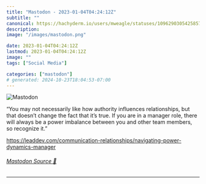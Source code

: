 ```yaml
---
title: "Mastodon - 2023-01-04T04:24:12Z"
subtitle: ""
canonical: https://hachyderm.io/users/mweagle/statuses/109629030542585781
description:
image: "/images/mastodon.png"

date: 2023-01-04T04:24:12Z
lastmod: 2023-01-04T04:24:12Z
image: ""
tags: ["Social Media"]

categories: ["mastodon"]
# generated: 2024-10-23T18:04:53-07:00
---
```

![Mastodon](/images/mastodon.png)

<p>“You may not necessarily like how authority influences relationships, but that doesn’t change the fact that it’s true. If you are in a manager role, there will always be a power imbalance between you and other team members, so recognize it.”</p><p><a href="https://leaddev.com/communication-relationships/navigating-power-dynamics-manager" target="_blank" rel="nofollow noopener noreferrer" translate="no"><span class="invisible">https://</span><span class="ellipsis">leaddev.com/communication-rela</span><span class="invisible">tionships/navigating-power-dynamics-manager</span></a></p>


###### [Mastodon Source 🐘](https://hachyderm.io/@mweagle/109629030542585781)

___

